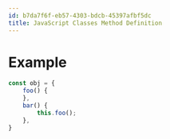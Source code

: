 ```yaml
---
id: b7da7f6f-eb57-4303-bdcb-45397afbf5dc
title: JavaScript Classes Method Definition
---
```


# Example

``` javascript
const obj = {
    foo() {
    },
    bar() {
        this.foo();
    },
}
```
